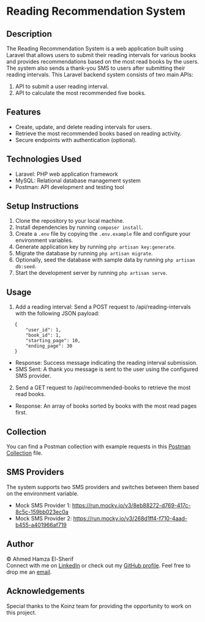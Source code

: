 # Reading Recommendation System

## Description
The Reading Recommendation System is a web application built using Laravel that allows users to submit their reading intervals for various books and provides recommendations based on the most read books by the users. The system also sends a thank-you SMS to users after submitting their reading intervals. This Laravel backend system consists of two main APIs:

1. API to submit a user reading interval.
2. API to calculate the most recommended five books.

## Features
- Create, update, and delete reading intervals for users.
- Retrieve the most recommended books based on reading activity.
- Secure endpoints with authentication (optional).

## Technologies Used
- Laravel: PHP web application framework
- MySQL: Relational database management system
- Postman: API development and testing tool

## Setup Instructions
1. Clone the repository to your local machine.
2. Install dependencies by running `composer install`.
3. Create a `.env` file by copying the `.env.example` file and configure your environment variables.
4. Generate application key by running `php artisan key:generate`.
5. Migrate the database by running `php artisan migrate`.
6. Optionally, seed the database with sample data by running `php artisan db:seed`.
7. Start the development server by running `php artisan serve`.

## Usage
1. Add a reading interval: Send a POST request to /api/reading-intervals with the following JSON payload:

 ```
    {
        "user_id": 1,
        "book_id": 1,
        "starting_page": 10,
        "ending_page": 30
    }

 ```

 - Response: Success message indicating the reading interval submission.
 - SMS Sent: A thank you message is sent to the user using the configured SMS provider.

2. Send a GET request to /api/recommended-books to retrieve the most read books. 
- Response: An array of books sorted by books with the most read pages first.
## Collection

You can find a Postman collection with example requests in this [Postman Collection](https://github.com/0xelsherif/Reading-Recommendation-System/blob/master/postman_collection.json) file.

## SMS Providers

The system supports two SMS providers and switches between them based on the environment variable.

- Mock SMS Provider 1: https://run.mocky.io/v3/8eb88272-d769-417c-8c5c-159bb023ec0a
- Mock SMS Provider 2: https://run.mocky.io/v3/268d1ff4-f710-4aad-b455-a401966af719

## Author

&copy; Ahmed Hamza El-Sherif <br>
Connect with me on [LinkedIn](https://www.linkedin.com/in/0xelsherif/) or check out my [GitHub profile](https://github.com/0xelsherif/). Feel free to drop me an [email](mailto:dev.ahmedelsherif@gmail.com).

## Acknowledgements

Special thanks to the Koinz team for providing the opportunity to work on this project.
